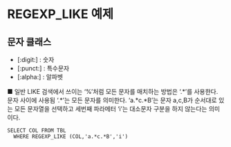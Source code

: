 # REGEXP_LIKE 예제



## 문자 클래스

- [:digit:]    : 숫자
- [:punct:]  : 특수문자
- [:alpha:]  : 알파벳

■ 일반 LIKE 검색에서 쓰이는 ‘%’처럼 모든 문자를 매치하는 방법은 ‘.&#42;’를 사용한다. 문자 사이에 사용됨 
‘.&#42;’는 모든 문자를 의미한다. ‘a.*c.*B’는 문자 a,c,B가 순서대로 있는 모든 문자열을 선택하고 세번째 파라메터 ‘i’는 대소문자 구분을 하지 않는다는 의미이다.

```
SELECT COL FROM TBL
  WHERE REGEXP_LIKE (COL,'a.*c.*B','i')
```